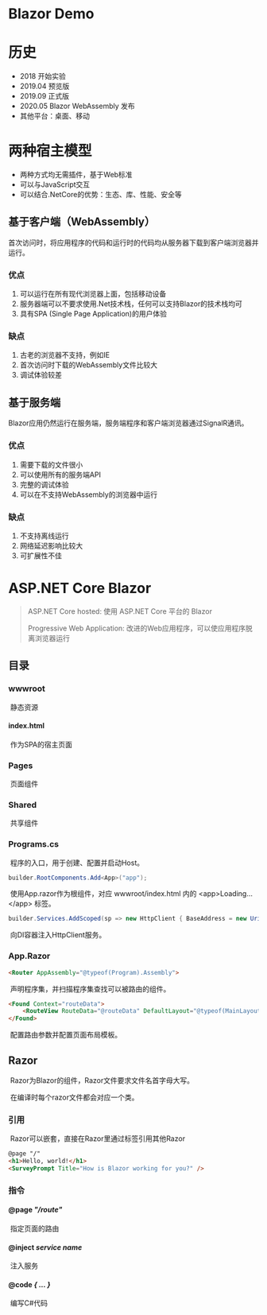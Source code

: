 # Blazor Demo

# 历史

- 2018 开始实验
- 2019.04 预览版
- 2019.09 正式版
- 2020.05 Blazor WebAssembly 发布
- 其他平台：桌面、移动

# 两种宿主模型

- 两种方式均无需插件，基于Web标准
- 可以与JavaScript交互
- 可以结合.NetCore的优势：生态、库、性能、安全等

## 基于客户端（WebAssembly）

​	首次访问时，将应用程序的代码和运行时的代码均从服务器下载到客户端浏览器并运行。

### 优点

1. 可以运行在所有现代浏览器上面，包括移动设备
2. 服务器端可以不要求使用.Net技术栈，任何可以支持Blazor的技术栈均可
3. 具有SPA (Single Page Application)的用户体验

### 缺点

1. 古老的浏览器不支持，例如IE
2. 首次访问时下载的WebAssembly文件比较大
3. 调试体验较差

## 基于服务端 

​	Blazor应用仍然运行在服务端，服务端程序和客户端浏览器通过SignalR通讯。

### 优点

1. 需要下载的文件很小
2. 可以使用所有的服务端API
3. 完整的调试体验
4. 可以在不支持WebAssembly的浏览器中运行

### 缺点

1. 不支持离线运行
2. 网络延迟影响比较大
3. 可扩展性不佳

# ASP.NET Core Blazor

> ASP.NET Core hosted: 使用 ASP.NET Core 平台的 Blazor
>
> Progressive Web Application: 改进的Web应用程序，可以使应用程序脱离浏览器运行

## 目录

### wwwroot

​	静态资源

#### index.html

​	作为SPA的宿主页面

### Pages

​	页面组件

### Shared

​	共享组件

### Programs.cs

​	程序的入口，用于创建、配置并启动Host。

```csharp
builder.RootComponents.Add<App>("app");
```

​	使用App.razor作为根组件，对应 wwwroot/index.html 内的 \<app>Loading...\</app> 标签。

```csharp
builder.Services.AddScoped(sp => new HttpClient { BaseAddress = new Uri(builder.HostEnvironment.BaseAddress) });
```

​	向DI容器注入HttpClient服务。

### App.Razor

```html
<Router AppAssembly="@typeof(Program).Assembly">
```

​	声明程序集，并扫描程序集查找可以被路由的组件。

```html
<Found Context="routeData">
    <RouteView RouteData="@routeData" DefaultLayout="@typeof(MainLayout)" />
</Found>
```

​	配置路由参数并配置页面布局模板。

## Razor

​	Razor为Blazor的组件，Razor文件要求文件名首字母大写。

​	在编译时每个razor文件都会对应一个类。

### 引用

​	Razor可以嵌套，直接在Razor里通过标签引用其他Razor

```HTML
@page "/"
<h1>Hello, world!</h1>
<SurveyPrompt Title="How is Blazor working for you?" />
```

### 指令

#### @page *"/route"*

​	指定页面的路由

#### @inject *service* *name*

​	注入服务

#### @code *{ ... }*

​	编写C#代码

